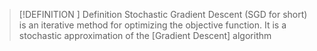 >[!DEFINITION ] Definition
> Stochastic Gradient Descent (SGD for short) is an iterative method for optimizing the objective function. It is a stochastic approximation of the [Gradient Descent] algorithm


